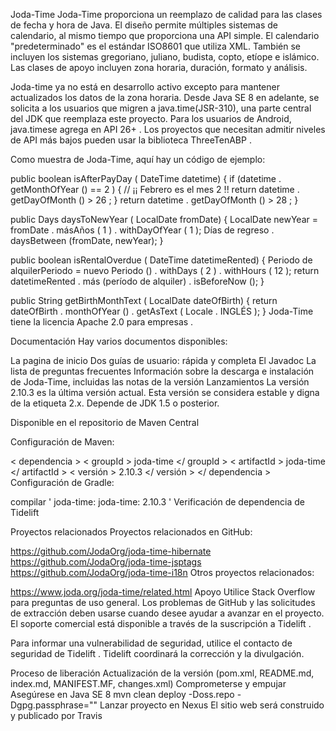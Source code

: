 Joda-Time
Joda-Time proporciona un reemplazo de calidad para las clases de fecha y hora de Java. El diseño permite múltiples sistemas de calendario, al mismo tiempo que proporciona una API simple. El calendario "predeterminado" es el estándar ISO8601 que utiliza XML. También se incluyen los sistemas gregoriano, juliano, budista, copto, etíope e islámico. Las clases de apoyo incluyen zona horaria, duración, formato y análisis.

Joda-time ya no está en desarrollo activo excepto para mantener actualizados los datos de la zona horaria. Desde Java SE 8 en adelante, se solicita a los usuarios que migren a java.time(JSR-310), una parte central del JDK que reemplaza este proyecto. Para los usuarios de Android, java.timese agrega en API 26+ . Los proyectos que necesitan admitir niveles de API más bajos pueden usar la biblioteca ThreeTenABP .

Como muestra de Joda-Time, aquí hay un código de ejemplo:

public  boolean isAfterPayDay ( DateTime datetime) {
   if (datetime . getMonthOfYear () ==  2 ) {    // ¡¡ Febrero es el mes 2 !! 
    return datetime . getDayOfMonth () >  26 ;
  }
  return datetime . getDayOfMonth () >  28 ;
}

public  Days daysToNewYear ( LocalDate fromDate) {
   LocalDate newYear = fromDate . másAños ( 1 ) . withDayOfYear ( 1 );
  Días de regreso  . daysBetween (fromDate, newYear);
}

public  boolean isRentalOverdue ( DateTime datetimeRented) {
   Periodo de alquilerPeriodo =  nuevo  Periodo () . withDays ( 2 ) . withHours ( 12 );
  return datetimeRented . más (período de alquiler) . isBeforeNow ();
}

public  String getBirthMonthText ( LocalDate dateOfBirth) {
   return dateOfBirth . monthOfYear () . getAsText ( Locale . INGLÉS );
}
Joda-Time tiene la licencia Apache 2.0 para empresas .

Documentación
Hay varios documentos disponibles:

La pagina de inicio
Dos guías de usuario: rápida y completa
El Javadoc
La lista de preguntas frecuentes
Información sobre la descarga e instalación de Joda-Time, incluidas las notas de la versión
Lanzamientos
La versión 2.10.3 es la última versión actual. Esta versión se considera estable y digna de la etiqueta 2.x. Depende de JDK 1.5 o posterior.

Disponible en el repositorio de Maven Central

Configuración de Maven:

< dependencia >
  < groupId > joda-time </ groupId >
  < artifactId > joda-time </ artifactId >
  < versión > 2.10.3 </ versión >
</ dependencia >
Configuración de Gradle:

compilar ' joda-time: joda-time: 2.10.3 '
Verificación de dependencia de Tidelift

Proyectos relacionados
Proyectos relacionados en GitHub:

https://github.com/JodaOrg/joda-time-hibernate
https://github.com/JodaOrg/joda-time-jsptags
https://github.com/JodaOrg/joda-time-i18n
Otros proyectos relacionados:

https://www.joda.org/joda-time/related.html
Apoyo
Utilice Stack Overflow para preguntas de uso general. Los problemas de GitHub y las solicitudes de extracción deben usarse cuando desee ayudar a avanzar en el proyecto. El soporte comercial está disponible a través de la suscripción a Tidelift .

Para informar una vulnerabilidad de seguridad, utilice el contacto de seguridad de Tidelift . Tidelift coordinará la corrección y la divulgación.

Proceso de liberación
Actualización de la versión (pom.xml, README.md, index.md, MANIFEST.MF, changes.xml)
Comprometerse y empujar
Asegúrese en Java SE 8
mvn clean deploy -Doss.repo -Dgpg.passphrase=""
Lanzar proyecto en Nexus
El sitio web será construido y publicado por Travis

